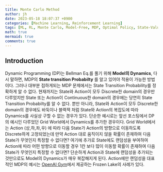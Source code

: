 ```yaml
---
title: Monte Carlo Method
author: jh
date: 2023-05-18 18:07:37 +0900
categories: [Machine Learning, Reinforcement Learning]
tags: [ML, RL, Monte Carlo, Model-Free, MDP, Optimal Policy, State-Value Function, Bellman Equation, Policy Evaluation, Policy Improvement, Policy Control]
math: true
mermaid: true
comments: true
---
```


## Introduction
Dynamic Programming (DP)는 Bellman Eq.를 풀기 위해 **Model의 Dynamics**, 다시 말하면, MDP의 **State transition Probabilty** 를 알고 있어야 적용이 가능한 방법이다.
그러나 대부분 접하게되는 MDP 문제에서는 State Transition Probability를 정확하게 알 수 없다.
현재까지는 State와 Action이 모두 Discrete한 domain의 경우만 다루었지만 State 또는 Action이 Continuous한 domain의 경우에는 당연히 State Transition Probabilty를 알 수 없다.
뿐만 아니라, State와 Action이 모두 Discrete한 domain의 경우에도 바둑이나 블랙잭 처럼 State와 Action의 복잡도에 따라 Dynamics를 사실상 구할 수 없는 경우가 있다. 
단순한 예시로는 앞선 포스팅에서 DP의 예시인 다루었던 Grid World에서 Dynamics를 추가한 경우이다. 
Grid World에서는 Action (상,하,좌,우) 에 따라 다음 State가 Action의 방향으로 이동하도록 Discrete하게 고정되었는데 만약 Action 대로 움직이지 않을 확률이 존재하여 다음 State가 무엇인지 특정할 수 없다면? 
여기에 추가로 State에도 랜덤성을 부여하여 Action에 따라 어떤 방향으로 이동할 경우 1칸 보다 많이 이동할 확률이 존재하여 다음 State가 무엇인지 특정할 수 없다면?
단순하게 Action과 State에 랜덤성을 추가되는 것만으로도 Model의 Dynamics가 매우 복잡해지게 된다. 
Action에만 랜덤성을 대표적인 MDP의 예시는 [OpenAI Gym](https://www.gymlibrary.dev/)에서 제공하는 Frozen Lake의 사례가 있다. 
